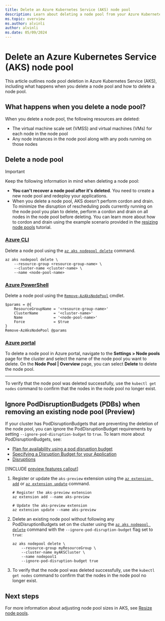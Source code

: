 ```yaml
---
title: Delete an Azure Kubernetes Service (AKS) node pool
description: Learn about deleting a node pool from your Azure Kubernetes Service (AKS) cluster.
ms.topic: overview
ms.author: alvinli
author: alvinli
ms.date: 05/09/2024
---
```


# Delete an Azure Kubernetes Service (AKS) node pool

This article outlines node pool deletion in Azure Kubernetes Service (AKS), including what happens when you delete a node pool and how to delete a node pool.

## What happens when you delete a node pool?

When you delete a node pool, the following resources are deleted:

* The virtual machine scale set (VMSS) and virtual machines (VMs) for each node in the node pool
* Any node instances in the node pool along with any pods running on those nodes

## Delete a node pool

> [!IMPORTANT]
> Keep the following information in mind when deleting a node pool:
>
> * **You can't recover a node pool after it's deleted**. You need to create a new node pool and redeploy your applications.
> * When you delete a node pool, AKS doesn't perform cordon and drain. To minimize the disruption of rescheduling pods currently running on the node pool you plan to delete, perform a cordon and drain on all nodes in the node pool before deleting. You can learn more about how to cordon and drain using the example scenario provided in the [resizing node pools][resize-node-pool] tutorial.

### [Azure CLI](#tab/azure-cli)

Delete a node pool using the [`az aks nodepool delete`][az-aks-delete-nodepool] command.

```azurecli-interactive
az aks nodepool delete \
    --resource-group <resource-group-name> \
    --cluster-name <cluster-name> \
    --name <node-pool-name>
```

### [Azure PowerShell](#tab/azure-powershell)

Delete a node pool using the [`Remove-AzAksNodePool`][remove-azaksnodepool] cmdlet.

```azurepowershell-interactive
$params = @{
    ResourceGroupName = '<resource-group-name>'
    ClusterName       = '<cluster-name>'
    Name              = '<node-pool-name>'
    Force             = $true
}
Remove-AzAksNodePool @params
```

### [Azure portal](#tab/azure-portal)

To delete a node pool in Azure portal, navigate to the **Settings > Node pools** page for the cluster and select the name of the node pool you want to delete. On the **Node Pool | Overview** page, you can select **Delete** to delete the node pool.

---

To verify that the node pool was deleted successfully, use the `kubectl get nodes` command to confirm that the nodes in the node pool no longer exist.

## Ignore PodDisruptionBudgets (PDBs) when removing an existing node pool (Preview)

If your cluster has PodDisruptionBudgets that are preventing the deletion of the node pool, you can ignore the PodDisruptionBudget requirements by setting `--ignore-pod-disruption-budget` to `true`. To learn more about PodDisruptionBudgets, see:

* [Plan for availability using a pod disruption budget][pod-disruption-budget]
* [Specifying a Disruption Budget for your Application][specify-disruption-budget]
* [Disruptions][disruptions]

[!INCLUDE [preview features callout](~/reusable-content/ce-skilling/azure/includes/aks/includes/preview/preview-callout.md)]

1. Register or update the `aks-preview` extension using the [`az extension add`][az-extension-add] or [`az extension update`][az-extension-update] command.

    ```azurecli-interactive
    # Register the aks-preview extension
    az extension add --name aks-preview

    # Update the aks-preview extension
    az extension update --name aks-preview
    ```

2. Delete an existing node pool without following any PodDisruptionBudgets set on the cluster using the [`az aks nodepool delete`][az-aks-delete-nodepool] command with the `--ignore-pod-disruption-budget` flag set to `true`:

    ```azurecli-interactive
    az aks nodepool delete \
        --resource-group myResourceGroup \
        --cluster-name myAKSCluster \
        --name nodepool1
        --ignore-pod-disruption-budget true
    ```

3. To verify that the node pool was deleted successfully, use the `kubectl get nodes` command to confirm that the nodes in the node pool no longer exist.

## Next steps

For more information about adjusting node pool sizes in AKS, see [Resize node pools][resize-node-pool].

<!-- LINKS -->
[az-aks-delete-nodepool]: /cli/azure/aks#az_aks_nodepool_delete
[remove-azaksnodepool]: /powershell/module/az.aks/remove-azaksnodepool
[resize-node-pool]: ./resize-node-pool.md
[pod-disruption-budget]: operator-best-practices-scheduler.md#plan-for-availability-using-pod-disruption-budgets
[specify-disruption-budget]: https://kubernetes.io/docs/tasks/run-application/configure-pdb/
[disruptions]: https://kubernetes.io/docs/concepts/workloads/pods/disruptions/
[az-extension-add]: /cli/azure/extension#az-extension-add
[az-extension-update]: /cli/azure/extension#az-extension-update
